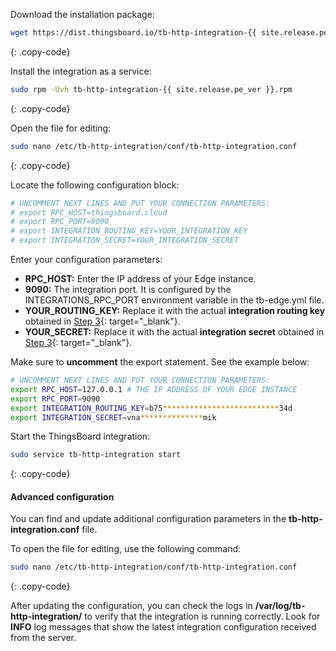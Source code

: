 Download the installation package:

```bash
wget https://dist.thingsboard.io/tb-http-integration-{{ site.release.pe_ver }}.rpm
```
{: .copy-code}

Install the integration as a service:

```bash
sudo rpm -Uvh tb-http-integration-{{ site.release.pe_ver }}.rpm
```
{: .copy-code}

Open the file for editing:

```bash 
sudo nano /etc/tb-http-integration/conf/tb-http-integration.conf
``` 
{: .copy-code}

Locate the following configuration block:

```bash
# UNCOMMENT NEXT LINES AND PUT YOUR CONNECTION PARAMETERS:
# export RPC_HOST=thingsboard.cloud
# export RPC_PORT=9090
# export INTEGRATION_ROUTING_KEY=YOUR_INTEGRATION_KEY
# export INTEGRATION_SECRET=YOUR_INTEGRATION_SECRET
```
Enter your configuration parameters:
- **RPC_HOST:** Enter the IP address of your Edge instance.
- **9090:** The integration port. It is configured by the INTEGRATIONS_RPC_PORT environment variable in the tb-edge.yml file.
- **YOUR_ROUTING_KEY:** Replace it with the actual **integration routing key** obtained in [Step 3](/docs/pe/edge/user-guide/integrations/remote-integrations/#step-3-save-remote-integration-credentials){: target="_blank"}.
- **YOUR_SECRET:** Replace it with the actual **integration secret** obtained in [Step 3](/docs/pe/edge/user-guide/integrations/remote-integrations/#step-3-save-remote-integration-credentials){: target="_blank"}.

Make sure to **uncomment** the export statement. See the example below:

```bash
# UNCOMMENT NEXT LINES AND PUT YOUR CONNECTION PARAMETERS:
export RPC_HOST=127.0.0.1 # THE IP ADDRESS OF YOUR EDGE INSTANCE
export RPC_PORT=9090
export INTEGRATION_ROUTING_KEY=b75**************************34d
export INTEGRATION_SECRET=vna**************mik
```
Start the ThingsBoard integration:

```bash
sudo service tb-http-integration start
```
{: .copy-code}

#### Advanced configuration

You can find and update additional configuration parameters in the **tb-http-integration.conf** file.

To open the file for editing, use the following command:

```bash 
sudo nano /etc/tb-http-integration/conf/tb-http-integration.conf
``` 
{: .copy-code}

After updating the configuration, you can check the logs in **/var/log/tb-http-integration/** to verify that the integration is running correctly.
Look for **INFO** log messages that show the latest integration configuration received from the server.
